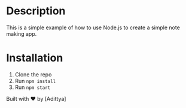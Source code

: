 # Description

This is a simple example of how to use Node.js to create a simple note making app.

# Installation

1. Clone the repo
2. Run `npm install`
3. Run `npm start`

Built with :heart: by [Adittya] 